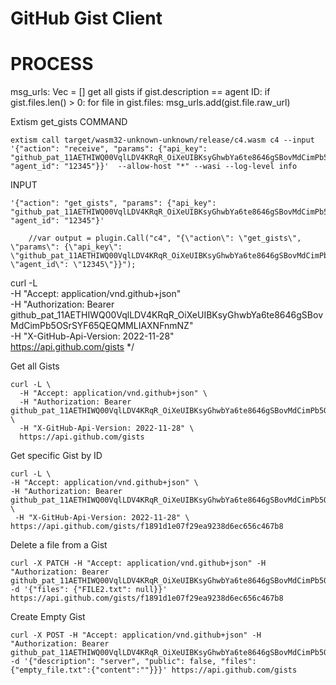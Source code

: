# GitHub Gist Client

PROCESS
=======
msg_urls: Vec<String> = []
get all gists
if gist.description == agent ID:
    if gist.files.len() > 0:
        for file in gist.files:
            msg_urls.add(gist.file.raw_url)


Extism get_gists COMMAND
```
extism call target/wasm32-unknown-unknown/release/c4.wasm c4 --input '{"action": "receive", "params": {"api_key": "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", "agent_id": "12345"}}'  --allow-host "*" --wasi --log-level info
```

INPUT
```
'{"action": "get_gists", "params": {"api_key": "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", "agent_id": "12345"}'
```

        //var output = plugin.Call("c4", "{\"action\": \"get_gists\", \"params\": {\"api_key\": \"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\", \"agent_id\": \"12345\"}}");



curl -L \
  -H "Accept: application/vnd.github+json" \
  -H "Authorization: Bearer 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" \
  -H "X-GitHub-Api-Version: 2022-11-28" \
  https://api.github.com/gists
*/


Get all Gists
```
curl -L \
  -H "Accept: application/vnd.github+json" \
  -H "Authorization: Bearer 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" \
  -H "X-GitHub-Api-Version: 2022-11-28" \
  https://api.github.com/gists
```

Get specific Gist by ID
```
curl -L \
-H "Accept: application/vnd.github+json" \
-H "Authorization: Bearer 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" \
 -H "X-GitHub-Api-Version: 2022-11-28" \
https://api.github.com/gists/f1891d1e07f29ea9238d6ec656c467b8
```

Delete a file from a Gist
```
curl -X PATCH -H "Accept: application/vnd.github+json" -H "Authorization: Bearer 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" -d '{"files": {"FILE2.txt": null}}' https://api.github.com/gists/f1891d1e07f29ea9238d6ec656c467b8
```

Create Empty Gist
```
curl -X POST -H "Accept: application/vnd.github+json" -H "Authorization: Bearer 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" -d '{"description": "server", "public": false, "files":{"empty_file.txt":{"content":""}}}' https://api.github.com/gists
```